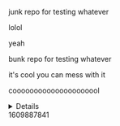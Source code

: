 junk repo for testing whatever

lolol

yeah

bunk repo for testing whatever


it's cool you can mess with it

cooooooooooooooooooool

<details>some stuff</details>
1609887841
